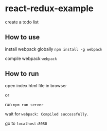 # react-redux-example
create a todo list

## How to use
install webpack globally
`npm install -g webpack`

compile webpack
`webpack`

## How to run
open index.html file in browser

or

run `npm run server`

wait for `webpack: Compiled successfully.`

go to `localhost:8080`